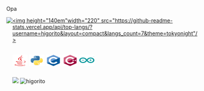 Opa

<div>
 
  <a href="https://github.com/higorito">
    
  <img height="180em" align="left" src="https://github-readme-stats.vercel.app/api?username=higorito&show_icons=true&theme=tokyonight&include_all_commits=true&count_private=true"/>
   
  <img height="140em"width="220" src="https://github-readme-stats.vercel.app/api/top-langs/?username=higorito&layout=compact&langs_count=7&theme=tokyonight"/>
    
</div>

</div>
<div style="display: inline_block"><br>
  <img align="center" alt="higorito-java" height="30" width="40" src="https://raw.githubusercontent.com/devicons/devicon/master/icons/java/java-plain.svg">
  <img align="center" alt="higorito-python" height="30" width="40" src="https://raw.githubusercontent.com/devicons/devicon/master/icons/python/python-original.svg">
  <img align="center" alt="higorito-c" height="30" width="40" src="https://raw.githubusercontent.com/devicons/devicon/master/icons/c/c-original.svg">
  <img align="center" alt="higorito-cplusplus" height="30" width="40" src="https://raw.githubusercontent.com/devicons/devicon/master/icons/cplusplus/cplusplus-original.svg">
  <img align="center" alt="higorito-arduino" height="30" width="40" src="https://raw.githubusercontent.com/devicons/devicon/master/icons/arduino/arduino-original.svg">
  
</div>

##

<div>
  <a href = "mailto:higorps198@gmail.com"><img src="https://img.shields.io/badge/-Gmail-%23333?style=for-the-badge&logo=gmail&logoColor=white" target="_blank"></a>
  <img src="https://komarev.com/ghpvc/?username=SEUUSUARIO&color=blue" alt="higorito" /> 
</div>
